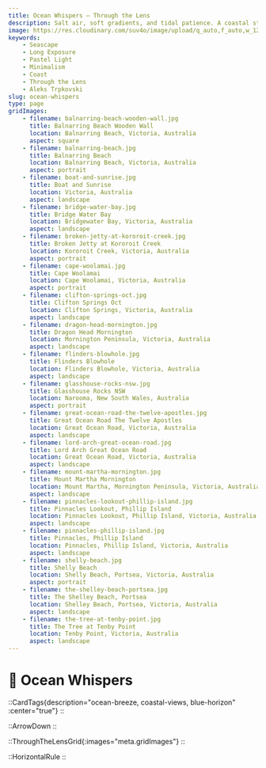 ```yaml
---
title: Ocean Whispers — Through the Lens
description: Salt air, soft gradients, and tidal patience. A coastal study arriving soon with notes on mood & minimalism.
image: https://res.cloudinary.com/suv4o/image/upload/q_auto,f_auto,w_1200,e_sharpen:100/v1754699324/blog/through-the-lens/www.AleksTrpkovski.com_-_balnarring_beach_pastel_vr8u5e
keywords:
    - Seascape
    - Long Exposure
    - Pastel Light
    - Minimalism
    - Coast
    - Through the Lens
    - Aleks Trpkovski
slug: ocean-whispers
type: page
gridImages:
    - filename: balnarring-beach-wooden-wall.jpg
      title: Balnarring Beach Wooden Wall
      location: Balnarring Beach, Victoria, Australia
      aspect: square
    - filename: balnarring-beach.jpg
      title: Balnarring Beach
      location: Balnarring Beach, Victoria, Australia
      aspect: portrait
    - filename: boat-and-sunrise.jpg
      title: Boat and Sunrise
      location: Victoria, Australia
      aspect: landscape
    - filename: bridge-water-bay.jpg
      title: Bridge Water Bay
      location: Bridgewater Bay, Victoria, Australia
      aspect: landscape
    - filename: broken-jetty-at-kororoit-creek.jpg
      title: Broken Jetty at Kororoit Creek
      location: Kororoit Creek, Victoria, Australia
      aspect: portrait
    - filename: cape-woolamai.jpg
      title: Cape Woolamai
      location: Cape Woolamai, Victoria, Australia
      aspect: portrait
    - filename: clifton-springs-oct.jpg
      title: Clifton Springs Oct
      location: Clifton Springs, Victoria, Australia
      aspect: landscape
    - filename: dragon-head-mornington.jpg
      title: Dragon Head Mornington
      location: Mornington Peninsula, Victoria, Australia
      aspect: landscape
    - filename: flinders-blowhole.jpg
      title: Flinders Blowhole
      location: Flinders Blowhole, Victoria, Australia
      aspect: landscape
    - filename: glasshouse-rocks-nsw.jpg
      title: Glasshouse Rocks NSW
      location: Narooma, New South Wales, Australia
      aspect: portrait
    - filename: great-ocean-road-the-twelve-apostles.jpg
      title: Great Ocean Road The Twelve Apostles
      location: Great Ocean Road, Victoria, Australia
      aspect: landscape
    - filename: lord-arch-great-ocean-road.jpg
      title: Lord Arch Great Ocean Road
      location: Great Ocean Road, Victoria, Australia
      aspect: landscape
    - filename: mount-martha-mornington.jpg
      title: Mount Martha Mornington
      location: Mount Martha, Mornington Peninsula, Victoria, Australia
      aspect: landscape
    - filename: pinnacles-lookout-phillip-island.jpg
      title: Pinnacles Lookout, Phillip Island
      location: Pinnacles Lookout, Phillip Island, Victoria, Australia
      aspect: landscape
    - filename: pinnacles-phillip-island.jpg
      title: Pinnacles, Phillip Island
      location: Pinnacles, Phillip Island, Victoria, Australia
      aspect: landscape
    - filename: shelly-beach.jpg
      title: Shelly Beach
      location: Shelly Beach, Portsea, Victoria, Australia
      aspect: portrait
    - filename: the-shelley-beach-portsea.jpg
      title: The Shelley Beach, Portsea
      location: Shelley Beach, Portsea, Victoria, Australia
      aspect: landscape
    - filename: the-tree-at-tenby-point.jpg
      title: The Tree at Tenby Point
      location: Tenby Point, Victoria, Australia
      aspect: landscape
---
```


<h1 class="uppercase font-bold text-2xl sm:text-4xl text-center text-secondary mb-6 flex items-center gap-2 tracking-tight">
  <div class="w-full mt-6">
    🌊 <span>Ocean Whispers</span>
  </div>
</h1>

::CardTags{description="ocean-breeze, coastal-views, blue-horizon" :center="true"}
::

<div class="mb-6"></div>

::ArrowDown
::

<div class="mb-8"></div>

::ThroughTheLensGrid{:images="meta.gridImages"}
::

<div class="mb-8"></div>

<div class="mb-8"></div>

::HorizontalRule
::

